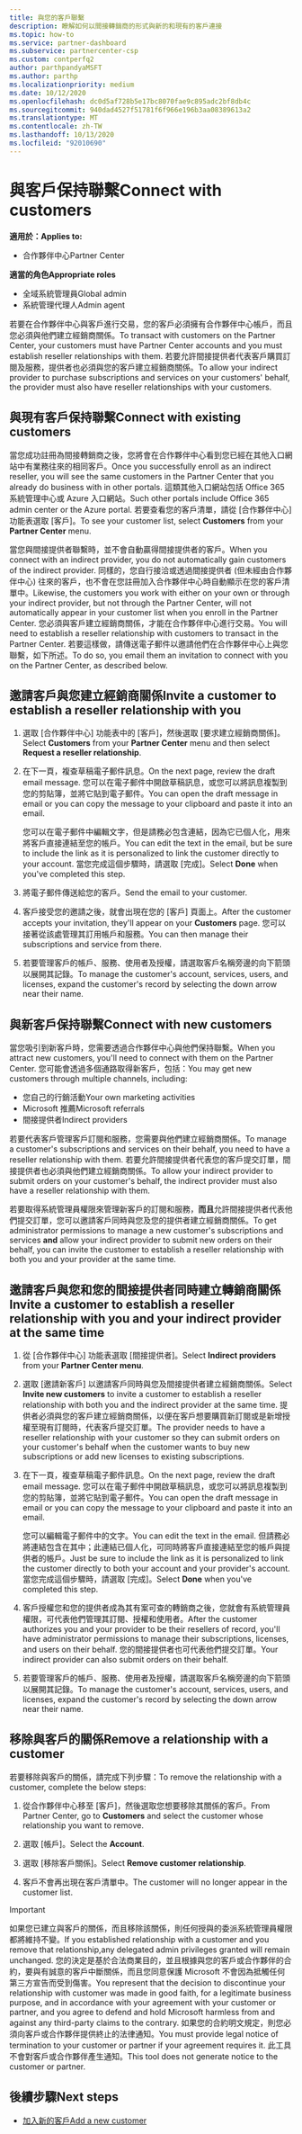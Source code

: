 ```yaml
---
title: 與您的客戶聯繫
description: 瞭解如何以間接轉銷商的形式與新的和現有的客戶連接
ms.topic: how-to
ms.service: partner-dashboard
ms.subservice: partnercenter-csp
ms.custom: contperfq2
author: parthpandyaMSFT
ms.author: parthp
ms.localizationpriority: medium
ms.date: 10/12/2020
ms.openlocfilehash: dc0d5af728b5e17bc8070fae9c895adc2bf8db4c
ms.sourcegitcommit: 940dad4527f51781f6f966e196b3aa08389613a2
ms.translationtype: MT
ms.contentlocale: zh-TW
ms.lasthandoff: 10/13/2020
ms.locfileid: "92010690"
---
```

# <a name="connect-with-customers"></a><span data-ttu-id="d5910-103">與客戶保持聯繫</span><span class="sxs-lookup"><span data-stu-id="d5910-103">Connect with customers</span></span>

<span data-ttu-id="d5910-104">**適用於：**</span><span class="sxs-lookup"><span data-stu-id="d5910-104">**Applies to:**</span></span>

- <span data-ttu-id="d5910-105">合作夥伴中心</span><span class="sxs-lookup"><span data-stu-id="d5910-105">Partner Center</span></span>

 <span data-ttu-id="d5910-106">**適當的角色**</span><span class="sxs-lookup"><span data-stu-id="d5910-106">**Appropriate roles**</span></span>

- <span data-ttu-id="d5910-107">全域系統管理員</span><span class="sxs-lookup"><span data-stu-id="d5910-107">Global admin</span></span>
- <span data-ttu-id="d5910-108">系統管理代理人</span><span class="sxs-lookup"><span data-stu-id="d5910-108">Admin agent</span></span>


<span data-ttu-id="d5910-109">若要在合作夥伴中心與客戶進行交易，您的客戶必須擁有合作夥伴中心帳戶，而且您必須與他們建立經銷商關係。</span><span class="sxs-lookup"><span data-stu-id="d5910-109">To transact with customers on the Partner Center, your customers must have Partner Center accounts and you must establish reseller relationships with them.</span></span> <span data-ttu-id="d5910-110">若要允許間接提供者代表客戶購買訂閱及服務，提供者也必須與您的客戶建立經銷商關係。</span><span class="sxs-lookup"><span data-stu-id="d5910-110">To allow your indirect provider to purchase subscriptions and services on your customers' behalf, the provider must also have reseller relationships with your customers.</span></span>

## <a name="connect-with-existing-customers"></a><span data-ttu-id="d5910-111">與現有客戶保持聯繫</span><span class="sxs-lookup"><span data-stu-id="d5910-111">Connect with existing customers</span></span>

<span data-ttu-id="d5910-112">當您成功註冊為間接轉銷商之後，您將會在合作夥伴中心看到您已經在其他入口網站中有業務往來的相同客戶。</span><span class="sxs-lookup"><span data-stu-id="d5910-112">Once you successfully enroll as an indirect reseller, you will see the same customers in the Partner Center that you already do business with in other portals.</span></span> <span data-ttu-id="d5910-113">這類其他入口網站包括 Office 365 系統管理中心或 Azure 入口網站。</span><span class="sxs-lookup"><span data-stu-id="d5910-113">Such other portals include Office 365 admin center or the Azure portal.</span></span> <span data-ttu-id="d5910-114">若要查看您的客戶清單，請從 [合作夥伴中心] 功能表選取 [客戶]。</span><span class="sxs-lookup"><span data-stu-id="d5910-114">To see your customer list, select **Customers** from your **Partner Center** menu.</span></span>

<span data-ttu-id="d5910-115">當您與間接提供者聯繫時，並不會自動贏得間接提供者的客戶。</span><span class="sxs-lookup"><span data-stu-id="d5910-115">When you connect with an indirect provider, you do not automatically gain customers of the indirect provider.</span></span> <span data-ttu-id="d5910-116">同樣的，您自行接洽或透過間接提供者 (但未經由合作夥伴中心) 往來的客戶，也不會在您註冊加入合作夥伴中心時自動顯示在您的客戶清單中。</span><span class="sxs-lookup"><span data-stu-id="d5910-116">Likewise, the customers you work with either on your own or through your indirect provider, but not through the Partner Center, will not automatically appear in your customer list when you enroll in the Partner Center.</span></span> <span data-ttu-id="d5910-117">您必須與客戶建立經銷商關係，才能在合作夥伴中心進行交易。</span><span class="sxs-lookup"><span data-stu-id="d5910-117">You will need to establish a reseller relationship with customers to transact in the Partner Center.</span></span>  <span data-ttu-id="d5910-118">若要這樣做，請傳送電子郵件以邀請他們在合作夥伴中心上與您聯繫，如下所述。</span><span class="sxs-lookup"><span data-stu-id="d5910-118">To do so, you email them an invitation to connect with you on the Partner Center, as described below.</span></span>

## <a name="invite-a-customer-to-establish-a-reseller-relationship-with-you"></a><span data-ttu-id="d5910-119">邀請客戶與您建立經銷商關係</span><span class="sxs-lookup"><span data-stu-id="d5910-119">Invite a customer to establish a reseller relationship with you</span></span>

1. <span data-ttu-id="d5910-120">選取 [合作夥伴中心] 功能表中的 [客戶]，然後選取 [要求建立經銷商關係]。</span><span class="sxs-lookup"><span data-stu-id="d5910-120">Select **Customers** from your **Partner Center** menu and then select **Request a reseller relationship**.</span></span>

2. <span data-ttu-id="d5910-121">在下一頁，複查草稿電子郵件訊息。</span><span class="sxs-lookup"><span data-stu-id="d5910-121">On the next page, review the draft email message.</span></span> <span data-ttu-id="d5910-122">您可以在電子郵件中開啟草稿訊息，或您可以將訊息複製到您的剪貼簿，並將它貼到電子郵件。</span><span class="sxs-lookup"><span data-stu-id="d5910-122">You can open the draft message in email or you can copy the message to your clipboard and paste it into an email.</span></span>

   <span data-ttu-id="d5910-123">您可以在電子郵件中編輯文字，但是請務必包含連結，因為它已個人化，用來將客戶直接連結至您的帳戶。</span><span class="sxs-lookup"><span data-stu-id="d5910-123">You can edit the text in the email, but be sure to include the link as it is personalized to link the customer directly to your account.</span></span> <span data-ttu-id="d5910-124">當您完成這個步驟時，請選取 [完成]。</span><span class="sxs-lookup"><span data-stu-id="d5910-124">Select **Done** when you've completed this step.</span></span>

3. <span data-ttu-id="d5910-125">將電子郵件傳送給您的客戶。</span><span class="sxs-lookup"><span data-stu-id="d5910-125">Send the email to your customer.</span></span>

4. <span data-ttu-id="d5910-126">客戶接受您的邀請之後，就會出現在您的 [客戶] 頁面上。</span><span class="sxs-lookup"><span data-stu-id="d5910-126">After the customer accepts your invitation, they'll appear on your **Customers** page.</span></span> <span data-ttu-id="d5910-127">您可以接著從該處管理其訂用帳戶和服務。</span><span class="sxs-lookup"><span data-stu-id="d5910-127">You can then manage their subscriptions and service from there.</span></span>

5. <span data-ttu-id="d5910-128">若要管理客戶的帳戶、服務、使用者及授權，請選取客戶名稱旁邊的向下箭頭以展開其記錄。</span><span class="sxs-lookup"><span data-stu-id="d5910-128">To manage the customer's account, services, users, and licenses, expand the customer's record by selecting the down arrow near their name.</span></span>

## <a name="connect-with-new-customers"></a><span data-ttu-id="d5910-129">與新客戶保持聯繫</span><span class="sxs-lookup"><span data-stu-id="d5910-129">Connect with new customers</span></span>

<span data-ttu-id="d5910-130">當您吸引到新客戶時，您需要透過合作夥伴中心與他們保持聯繫。</span><span class="sxs-lookup"><span data-stu-id="d5910-130">When you attract new customers, you'll need to connect with them on the Partner Center.</span></span> <span data-ttu-id="d5910-131">您可能會透過多個通路取得新客戶，包括：</span><span class="sxs-lookup"><span data-stu-id="d5910-131">You may get new customers through multiple channels, including:</span></span>

- <span data-ttu-id="d5910-132">您自己的行銷活動</span><span class="sxs-lookup"><span data-stu-id="d5910-132">Your own marketing activities</span></span>
- <span data-ttu-id="d5910-133">Microsoft 推薦</span><span class="sxs-lookup"><span data-stu-id="d5910-133">Microsoft referrals</span></span>
- <span data-ttu-id="d5910-134">間接提供者</span><span class="sxs-lookup"><span data-stu-id="d5910-134">Indirect providers</span></span>

<span data-ttu-id="d5910-135">若要代表客戶管理客戶訂閱和服務，您需要與他們建立經銷商關係。</span><span class="sxs-lookup"><span data-stu-id="d5910-135">To manage a customer's subscriptions and services on their behalf, you need to have a reseller relationship with them.</span></span> <span data-ttu-id="d5910-136">若要允許間接提供者代表您的客戶提交訂單，間接提供者也必須與他們建立經銷商關係。</span><span class="sxs-lookup"><span data-stu-id="d5910-136">To allow your indirect provider to submit orders on your customer's behalf, the indirect provider must also have a reseller relationship with them.</span></span>

<span data-ttu-id="d5910-137">若要取得系統管理員權限來管理新客戶的訂閱和服務，**而且**允許間接提供者代表他們提交訂單，您可以邀請客戶同時與您及您的提供者建立經銷商關係。</span><span class="sxs-lookup"><span data-stu-id="d5910-137">To get administrator permissions to manage a new customer's subscriptions and services **and** allow your indirect provider to submit new orders on their behalf, you can invite the customer to establish a reseller relationship with both you and your provider at the same time.</span></span>

## <a name="invite-a-customer-to-establish-a-reseller-relationship-with-you-and-your-indirect-provider-at-the-same-time"></a><span data-ttu-id="d5910-138">邀請客戶與您和您的間接提供者同時建立轉銷商關係</span><span class="sxs-lookup"><span data-stu-id="d5910-138">Invite a customer to establish a reseller relationship with you and your indirect provider at the same time</span></span>

1. <span data-ttu-id="d5910-139">從 [合作夥伴中心] 功能表選取 [間接提供者]。</span><span class="sxs-lookup"><span data-stu-id="d5910-139">Select **Indirect providers** from your **Partner Center menu**.</span></span>

2. <span data-ttu-id="d5910-140">選取 [邀請新客戶] 以邀請客戶同時與您及間接提供者建立經銷商關係。</span><span class="sxs-lookup"><span data-stu-id="d5910-140">Select **Invite new customers** to invite a customer to establish a reseller relationship with both you and the indirect provider at the same time.</span></span> <span data-ttu-id="d5910-141">提供者必須與您的客戶建立經銷商關係，以便在客戶想要購買新訂閱或是新增授權至現有訂閱時，代表客戶提交訂單。</span><span class="sxs-lookup"><span data-stu-id="d5910-141">The provider needs to have a reseller relationship with your customer so they can submit orders on your customer's behalf when the customer wants to buy new subscriptions or add new licenses to existing subscriptions.</span></span>

3. <span data-ttu-id="d5910-142">在下一頁，複查草稿電子郵件訊息。</span><span class="sxs-lookup"><span data-stu-id="d5910-142">On the next page, review the draft email message.</span></span> <span data-ttu-id="d5910-143">您可以在電子郵件中開啟草稿訊息，或您可以將訊息複製到您的剪貼簿，並將它貼到電子郵件。</span><span class="sxs-lookup"><span data-stu-id="d5910-143">You can open the draft message in email or you can copy the message to your clipboard and paste it into an email.</span></span>

   <span data-ttu-id="d5910-144">您可以編輯電子郵件中的文字。</span><span class="sxs-lookup"><span data-stu-id="d5910-144">You can edit the text in the email.</span></span> <span data-ttu-id="d5910-145">但請務必將連結包含在其中；此連結已個人化，可同時將客戶直接連結至您的帳戶與提供者的帳戶。</span><span class="sxs-lookup"><span data-stu-id="d5910-145">Just be sure to include the link as it is personalized to link the customer directly to both your account and your provider's account.</span></span> <span data-ttu-id="d5910-146">當您完成這個步驟時，請選取 [完成]。</span><span class="sxs-lookup"><span data-stu-id="d5910-146">Select **Done** when you've completed this step.</span></span>

4. <span data-ttu-id="d5910-147">客戶授權您和您的提供者成為其有案可查的轉銷商之後，您就會有系統管理員權限，可代表他們管理其訂閱、授權和使用者。</span><span class="sxs-lookup"><span data-stu-id="d5910-147">After the customer authorizes you and your provider to be their resellers of record, you'll have administrator permissions to manage their subscriptions, licenses, and users on their behalf.</span></span> <span data-ttu-id="d5910-148">您的間接提供者也可代表他們提交訂單。</span><span class="sxs-lookup"><span data-stu-id="d5910-148">Your indirect provider can also submit orders on their behalf.</span></span>

5. <span data-ttu-id="d5910-149">若要管理客戶的帳戶、服務、使用者及授權，請選取客戶名稱旁邊的向下箭頭以展開其記錄。</span><span class="sxs-lookup"><span data-stu-id="d5910-149">To manage the customer's account, services, users, and licenses, expand the customer's record by selecting the down arrow near their name.</span></span>

## <a name="remove-a-relationship-with-a-customer"></a><span data-ttu-id="d5910-150">移除與客戶的關係</span><span class="sxs-lookup"><span data-stu-id="d5910-150">Remove a relationship with a customer</span></span>

<span data-ttu-id="d5910-151">若要移除與客戶的關係，請完成下列步驟：</span><span class="sxs-lookup"><span data-stu-id="d5910-151">To remove the relationship with a customer, complete the below steps:</span></span>

1.  <span data-ttu-id="d5910-152">從合作夥伴中心移至 [客戶]，然後選取您想要移除其關係的客戶。</span><span class="sxs-lookup"><span data-stu-id="d5910-152">From Partner Center, go to **Customers** and select the customer whose relationship you want to remove.</span></span>

2.  <span data-ttu-id="d5910-153">選取 [帳戶]。</span><span class="sxs-lookup"><span data-stu-id="d5910-153">Select the **Account**.</span></span>

3.  <span data-ttu-id="d5910-154">選取 [移除客戶關係]。</span><span class="sxs-lookup"><span data-stu-id="d5910-154">Select **Remove customer relationship**.</span></span>

4.  <span data-ttu-id="d5910-155">客戶不會再出現在客戶清單中。</span><span class="sxs-lookup"><span data-stu-id="d5910-155">The customer will no longer appear in the customer list.</span></span>

>[!IMPORTANT]
><span data-ttu-id="d5910-156">如果您已建立與客戶的關係，而且移除該關係，則任何授與的委派系統管理員權限都將維持不變。</span><span class="sxs-lookup"><span data-stu-id="d5910-156">If you established relationship with a customer and you remove that relationship,any delegated admin privileges granted will remain unchanged.</span></span>
><span data-ttu-id="d5910-157">您的決定是基於合法商業目的，並且根據與您的客戶或合作夥伴的合約，要與有誠意的客戶中斷關係，而且您同意保護 Microsoft 不會因為抵觸任何第三方宣告而受到傷害。</span><span class="sxs-lookup"><span data-stu-id="d5910-157">You represent that the decision to discontinue your relationship with customer was made in good faith, for a legitimate business purpose, and in accordance with your agreement with your customer or partner, and you agree to defend and hold Microsoft harmless from and against any third-party claims to the contrary.</span></span>
><span data-ttu-id="d5910-158">如果您的合約明文規定，則您必須向客戶或合作夥伴提供終止的法律通知。</span><span class="sxs-lookup"><span data-stu-id="d5910-158">You must provide legal notice of termination to your customer or partner if your agreement requires it.</span></span> <span data-ttu-id="d5910-159">此工具不會對客戶或合作夥伴產生通知。</span><span class="sxs-lookup"><span data-stu-id="d5910-159">This tool does not generate notice to the customer or partner.</span></span>

## <a name="next-steps"></a><span data-ttu-id="d5910-160">後續步驟</span><span class="sxs-lookup"><span data-stu-id="d5910-160">Next steps</span></span>

- [<span data-ttu-id="d5910-161">加入新的客戶</span><span class="sxs-lookup"><span data-stu-id="d5910-161">Add a new customer</span></span>](add-a-new-customer.md)
